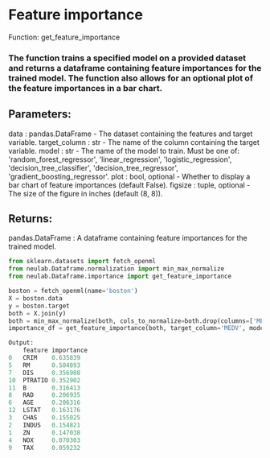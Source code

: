 # Feature importance
Function: get_feature_importance
### The  function trains a specified model on a provided dataset and returns a dataframe containing feature importances for the trained model. The function also allows for an optional plot of the feature importances in a bar chart.
## Parameters:
data : pandas.DataFrame - The dataset containing the features and target variable.
target_column : str - The name of the column containing the target variable.
model : str - The name of the model to train. Must be one of: 'random_forest_regressor', 'linear_regression', 'logistic_regression', 'decision_tree_classifier', 'decision_tree_regressor', 'gradient_boosting_regressor'.
plot : bool, optional - Whether to display a bar chart of feature importances (default False).
figsize : tuple, optional - The size of the figure in inches (default (8, 8)).
## Returns:
pandas.DataFrame : A dataframe containing feature importances for the trained model.
```python
from sklearn.datasets import fetch_openml
from neulab.Dataframe.normalization import min_max_normalize
from neulab.Dataframe.importance import get_feature_importance

boston = fetch_openml(name='boston')
X = boston.data
y = boston.target
both = X.join(y)
both = min_max_normalize(both, cols_to_normalize=both.drop(columns=['MEDV', 'RAD', 'CHAS']).columns)
importance_df = get_feature_importance(both, target_column='MEDV', model='logistic_regression')

Output:
	feature	importance
0	CRIM	0.635839
5	RM	    0.504893
7	DIS	    0.356908
10	PTRATIO	0.352902
11	B	    0.316413
8	RAD	    0.206935
6	AGE	    0.206316
12	LSTAT	0.163176
3	CHAS	0.155025
2	INDUS	0.154821
1	ZN	    0.147038
4	NOX	    0.070303
9	TAX	    0.059232
```